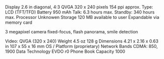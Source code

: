 Display 	2.6 in   diagonal, 4:3
QVGA   320 x 240 pixels
154 ppi   approx.
Type: LCD (TFT/TFD)
Battery 	950 mAh
Talk: 6.3 hours max.
Standby: 340 hours max.
Processor 	Unknowen
Storage 	120 MB available to user
Expandable via memory card

3 megapixel camera
fixed-focus, flash
panorama, smile detection

Video: QVGA (320 x 240)
Weight 	4.5 oz   128 g
Dimensions 	4.21 x 2.16 x 0.63 in   107 x 55 x 16 mm
OS / Platform 	(proprietary)
Network Bands
CDMA: 850, 1900
Data Technology 	EVDO r0
Phone Book Capacity 	1000
